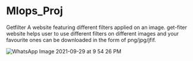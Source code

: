 # Mlops_Proj

Getfilter
A website featuring different filters applied on an image.
get-fiter website helps user to use different filters on different images and your favourite ones can be downloaded in the form of png/jpg/jfif.






![WhatsApp Image 2021-09-29 at 9 54 26 PM](https://user-images.githubusercontent.com/60807859/135322377-85e6229e-4744-4da7-a708-1a1f040edfa0.jpeg)


